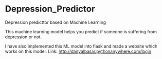 # Depression_Predictor
Depression predicttor based on Machine Learning

This machine learning model helps you predict if someone is suffering from depression or not.

I have also implemented this ML model into flask and made a website which works on this model. Link: http://danyalbasar.pythonanywhere.com/login
